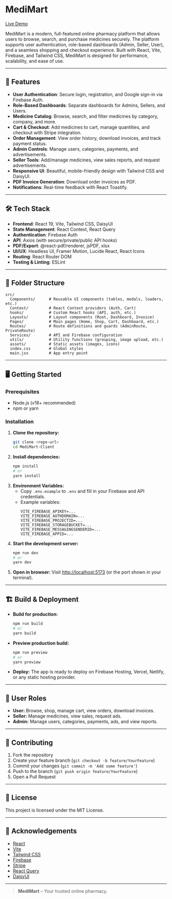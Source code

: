 # MediMart

[Live Demo](https://medimart-3a3dd.web.app)

MediMart is a modern, full-featured online pharmacy platform that allows users to browse, search, and purchase medicines securely. The platform supports user authentication, role-based dashboards (Admin, Seller, User), and a seamless shopping and checkout experience. Built with React, Vite, Firebase, and Tailwind CSS, MediMart is designed for performance, scalability, and ease of use.

---

## 🚀 Features

- **User Authentication**: Secure login, registration, and Google sign-in via Firebase Auth.
- **Role-Based Dashboards**: Separate dashboards for Admins, Sellers, and Users.
- **Medicine Catalog**: Browse, search, and filter medicines by category, company, and more.
- **Cart & Checkout**: Add medicines to cart, manage quantities, and checkout with Stripe integration.
- **Order Management**: View order history, download invoices, and track payment status.
- **Admin Controls**: Manage users, categories, payments, and advertisements.
- **Seller Tools**: Add/manage medicines, view sales reports, and request advertisements.
- **Responsive UI**: Beautiful, mobile-friendly design with Tailwind CSS and DaisyUI.
- **PDF Invoice Generation**: Download order invoices as PDF.
- **Notifications**: Real-time feedback with React Toastify.

---

## 🛠️ Tech Stack

- **Frontend**: React 19, Vite, Tailwind CSS, DaisyUI
- **State Management**: React Context, React Query
- **Authentication**: Firebase Auth
- **API**: Axios (with secure/private/public API hooks)
- **PDF/Export**: @react-pdf/renderer, jsPDF, xlsx
- **UI/UX**: Headless UI, Framer Motion, Lucide React, React Icons
- **Routing**: React Router DOM
- **Testing & Linting**: ESLint

---

## 📂 Folder Structure

```
src/
  Components/      # Reusable UI components (tables, modals, loaders, etc.)
  Context/         # React Context providers (Auth, Cart)
  hooks/           # Custom React hooks (API, auth, etc.)
  Layouts/         # Layout components (Root, Dashboard, Invoice)
  Pages/           # Main pages (Home, Shop, Cart, Dashboard, etc.)
  Routes/          # Route definitions and guards (AdminRoute, PrivateRoute)
  Services/        # API and Firebase configuration
  utils/           # Utility functions (grouping, image upload, etc.)
  assets/          # Static assets (images, icons)
  index.css        # Global styles
  main.jsx         # App entry point
```

---

## 🖥️ Getting Started

### Prerequisites

- Node.js (v18+ recommended)
- npm or yarn

### Installation

1. **Clone the repository:**
   ```bash
   git clone <repo-url>
   cd MediMart-Client
   ```
2. **Install dependencies:**
   ```bash
   npm install
   # or
   yarn install
   ```
3. **Environment Variables:**
   - Copy `.env.example` to `.env` and fill in your Firebase and API credentials.
   - Example variables:
     ```env
     VITE_FIREBASE_APIKEY=...
     VITE_FIREBASE_AUTHDOMAIN=...
     VITE_FIREBASE_PROJECTID=...
     VITE_FIREBASE_STORAGEBUCKET=...
     VITE_FIREBASE_MESSAGINGSENDERID=...
     VITE_FIREBASE_APPID=...
     ```
4. **Start the development server:**
   ```bash
   npm run dev
   # or
   yarn dev
   ```
5. **Open in browser:**
   Visit [http://localhost:5173](http://localhost:5173) (or the port shown in your terminal).

---

## 🏗️ Build & Deployment

- **Build for production:**
  ```bash
  npm run build
  # or
  yarn build
  ```
- **Preview production build:**
  ```bash
  npm run preview
  # or
  yarn preview
  ```
- **Deploy:**
  The app is ready to deploy on Firebase Hosting, Vercel, Netlify, or any static hosting provider.

---

## 👤 User Roles

- **User:** Browse, shop, manage cart, view orders, download invoices.
- **Seller:** Manage medicines, view sales, request ads.
- **Admin:** Manage users, categories, payments, ads, and view reports.

---

## 🤝 Contributing

1. Fork the repository
2. Create your feature branch (`git checkout -b feature/YourFeature`)
3. Commit your changes (`git commit -m 'Add some feature'`)
4. Push to the branch (`git push origin feature/YourFeature`)
5. Open a Pull Request

---

## 📄 License

This project is licensed under the MIT License.

---

## 🙏 Acknowledgements

- [React](https://react.dev/)
- [Vite](https://vitejs.dev/)
- [Tailwind CSS](https://tailwindcss.com/)
- [Firebase](https://firebase.google.com/)
- [Stripe](https://stripe.com/)
- [React Query](https://tanstack.com/query/latest)
- [DaisyUI](https://daisyui.com/)

---

> **MediMart** – Your trusted online pharmacy.
